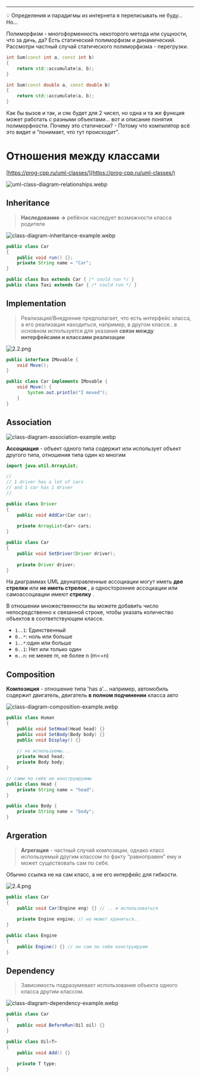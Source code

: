 --- 

<aside>
💡 Определения и парадигмы из интернета я переписывать не буду… Но…

</aside>

Полиморфизм - многоформенность некоторого метода или сущности, что за дичь, да?
Есть статический полиморфизм и динамический. Рассмотри частный случай статического полиморфизма - перегрузки.

```cpp
int Sum(const int a, const int b)
{ 
	return std::accumulate(a, b);
}

int Sum(const double a, const double b)
{
	return std::accumulate(a, b);
}
```

Как бы вызов и так, и сяк будет для 2 чисел, но одна и та же функция может работать с разными объектами… вот и описание понятия полиморфности. Почему это статически? - Потому что компилятор всё это видит и “понимает, что тут происходит”.

# Отношения между классами

[https://prog-cpp.ru/uml-classes/](https://prog-cpp.ru/uml-classes/)

![uml-class-diagram-relationships.webp](uml-class-diagram-relationships.webp)

## Inheritance

> **Наследование →** ребёнок наследует возможности класса родителя

![class-diagram-inheritance-example.webp](class-diagram-inheritance-example.webp)

```java
public class Car
{
	public void run() {};
	private String name = "Car";
}

public class Bus extends Car { /* could run */ }
public class Taxi extends Car { /* could run */ }
```

## Implementation

> Реализация/Внедрение предполагает, что есть интерфейс класса, а его реализация находиться, например, в другом классе.. в основном используется для указания **связи между интерфейсами и классами реализации**

![2.2.png](2.2.png)

```java
public interface IMovable { 
	void Move();
}

public class Car implements IMovable {
	void Move() { 
		System.out.println("I moved"); 
	}
}
```

## Association

![class-diagram-association-example.webp](class-diagram-association-example.webp)

**Ассоциация** - объект одного типа содержит или использует объект другого типа, отношения типа один ко многим

```java
import java.util.ArrayList;

//
// 1 driver has a lot of cars
// and 1 car has 1 driver
//

public class Driver
{
	public void AddCar(Car car);
	
	private ArrayList<Car> cars; 
}

public class Car 
{
	public void SetDriver(Driver driver);
	
	private Driver driver;
}
```

На диаграммах UML двунаправленные ассоциации могут иметь **две стрелки** или **не иметь стрелок** , а односторонние ассоциации или самоассоциации имеют **стрелку** .

В отношении множественности вы можете добавить число непосредственно к 
связанной строке, чтобы указать количество объектов в соответствующем 
классе.

- `1..1`: Единственный
- `0..*`: ноль или больше
- `1..*`:один или больше
- `0..1`: Нет или только один
- `m..n`: не менее m, не более n (m<=n)

## Composition

**Композиция** - отношение типа 'has a'… например, автомобиль содержит двигатель, двигатель **в полном подчинении** класса авто 

![class-diagram-composition-example.webp](class-diagram-composition-example.webp)

```java
public class Human 
{
	public void SetHead(Head head) {}
	public void SetBody(Body body) {}
	public void Display() {}
	
	// но используемы...
	private Head head;
	private Body body;
}

// сами по себе не конструируемы
public class Head {
	private String name = "head";
}

public class Body {
	private String name = "body";
}
```

## Argeration

> **Агрегация** - частный случай композиции, однако класс используемый другим классом по факту “равноправен” ему и может существовать сам по себе.
> 

Обычно ссылка не на сам класс, а не его интерфейс для гибкости.

![2.4.png](2.4.png)

```java
public class Car
{
	public void Car(Engine eng) {} // .. и использоваться
	
	private Engine engine; // но может храниться..
}

public class Engine
{
	public Engine() {} // он сам по себе конструируем
}
```

## Dependency

> Зависимость подразумевает использование объекта одного класса другим классом.
> 

![class-diagram-dependency-example.webp](class-diagram-dependency-example.webp)

```java
public class Car
{
	public void BeforeRun(Oil oil) {}
}

public class Oil<T>
{
	public void Add() {}
	
	private T type;
}
```